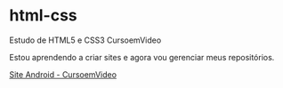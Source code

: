 # html-css
 Estudo de HTML5 e CSS3 CursoemVideo

Estou aprendendo a criar sites e agora vou gerenciar meus repositórios.

<a href="https://GuilhermeSilvaAlvesdev/site-tecnologia/032-desafioSite/index.html">Site Android - CursoemVideo</a>

